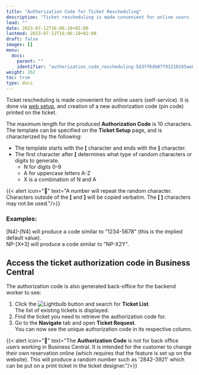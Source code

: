 ```yaml
---
title: "Authorization Code for Ticket Rescheduling"
description: "Ticket rescheduling is made convenient for online users (self-service). It is done via web setup and creation of a new authorization code (pin code) printed on the ticket."
lead: ""
date: 2023-07-12T16:06:18+02:00
lastmod: 2023-07-12T16:06:18+02:00
draft: false
images: []
menu:
  docs:
    parent: ""
    identifier: "authorization_code_rescheduling-5d3ff6db07f93210185ae897a41eaf60"
weight: 262
toc: true
type: docs
---
```


Ticket rescheduling is made convenient for online users (self-service). It is done via [web setup](../howto/ChangeTicketReservation.md), and creation of a new authorization code (pin code) printed on the ticket.

The maximum length for the produced **Authorization Code** is 10 characters. The template can be specified on the **Ticket Setup** page, and is characterized by the following:  

- The template starts with the **[** character and ends with the **]** character.  
- The first character after **[** determines what type of random characters or digits to generate.  
    - N for digits 0–9  
    - A for uppercase letters A-Z        
    - X is a combination of N and A  

{{< alert icon="📝" text="A number will repeat the random character. Characters outside of the <b>[</b> and <b>]</b> will be copied verbatim. The <b>[ ]</b> characters may not be used."/>}}

### Examples:

[N*4]-[N*4] will produce a code similar to "1234-5678" (this is the implied default value).  
NP-[X*3] will produce a code similar to "NP-X2Y".  

## Access the ticket authorization code in Business Central

The authorization code is also generated back-office for the backend worker to see:

1. Click the ![Lightbulb](Lightbulb_icon.PNG) button and search for **Ticket List**.     
   The list of existing tickets is displayed.  
2. Find the ticket you need to retrieve the authorization code for.
3. Go to the **Navigate** tab and open **Ticket Request**.         
   You can now see the unique authorization code in its respective column. 

{{< alert icon="📝" text="The <b>Authorization Code</b> is not for back office users working in Business Central. It is intended for the customer to change their own reservation online (which requires that the feature is set up on the website). This will produce a random number such as '2842-3921' which can be put on a print ticket in the ticket designer."/>}}